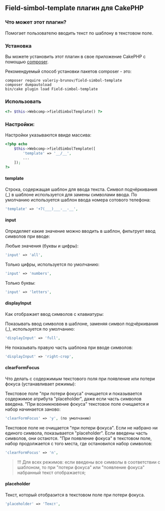 ## Field-simbol-template плагин для CakePHP

### Что может этот плагин?

Помогает пользователю вводить текст по шаблону в текстовом поле.

### Установка

Вы можете установить этот плагин в свое приложение CakePHP с помощью [composer](https://getcomposer.org).

Рекомендуемый способ установки пакетов composer - это:

```
composer require valeriy-brunov/field-simbol-template
composer dumpautoload
bin/cake plugin load Field-simbol-template
```

### Использовать

```php
<?= $this->Webcomp->fieldSimbolTemplate() ?>
```

### Настройки:

Настройки указываются ввиде массива:

```php
<?php echo
    $this->Webcomp->fieldSimbolTemplate([
        'template' => '__/__',
        ...
    ]);
?>
```

#### template

Строка, содержащая шаблон для ввода текста. Символ подчёркивания (_) в шаблоне используется для
замены символами ввода. По умолчанию используется шаблон ввода номера сотового телефона:

```php
'template' => '+7(___)___-__-__',
```

#### input

Определяет какие значение можно вводить в шаблон, фильтрует ввод символов при вводе:

Любые значения (буквы и цифры):
```php
'input' => 'all',
```

Только цифры, используется по умолчанию:
```php
'input' => 'numbers',
```

Только буквы:
```php
'input' => 'letters',
```

#### displayInput

Как отображает ввод символов с клавиатуры:

Показывать ввод символов в шаблоне, заменяя символ подчёркивания (_), используется по умолчанию:
```php
'displayInput' => 'full',
```

Не показывать правую часть шаблона при вводе символов:

```php
'displayInput' => 'right-crop',
```

#### clearFormFocus

Что делать с содержимым текстового поля при появление или потери фокуса (устанавливает режимы):

Текстовое поле "при потери фокуса" очищается и показывается содержимое атрибута "placeholder",
даже если часть символов введена. "При возникновение фокуса" текстовое поле очищается и
набор начинается заново:

```php
'clearFormFocus' => 'y', (по умолчанию)
```

Текстовое поле не очищается "при потери фокуса". Если не набрано ни единого символа, показывается
"placeholder". Если введены часть символов, они остаются. "При появление фокуса" в текстовом
поле, набор продолжается с того места, где остановился набор символов:

```php
'clearFormFocus' => 'n',
```

> !!! Для всех режимов: если введены все символы в соответствии с шаблоном, то при "потери фокуса" или "появление фокуса" набранный текст отображается;

#### placeholder

Текст, который отобразится в текстовом поле при потери фокуса.

```php
'placeholder' => 'Текст',
```

